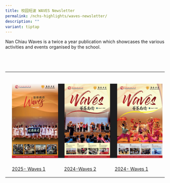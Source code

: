 ```yaml
---
title: 校园短波 WAVES Newsletter
permalink: /nchs-highlights/waves-newsletter/
description: ""
variant: tiptap
---
```

<p>Nan Chiau Waves is a twice a year publication which showcases the various
activities and events organised by the school.</p>
<table style="width: 0px">
<colgroup></colgroup>
<tbody>
<tr></tr>
</tbody>
</table>
<table style="width: 0px">
<colgroup></colgroup>
<tbody>
<tr></tr>
</tbody>
</table>
<table style="width: 0px">
<colgroup></colgroup>
<tbody>
<tr></tr>
</tbody>
</table>
<table style="width: 0px">
<colgroup></colgroup>
<tbody>
<tr></tr>
</tbody>
</table>
<table style="minWidth: 100px">
<colgroup>
<col>
<col>
<col>
<col>
</colgroup>
<tbody>
<tr>
<th rowspan="1" colspan="1">
<p></p>
</th>
<th rowspan="1" colspan="1">
<p></p>
</th>
<th rowspan="1" colspan="1">
<p></p>
</th>
<th rowspan="1" colspan="1">
<p></p>
</th>
</tr>
<tr>
<td rowspan="1" colspan="1">
<p></p>
</td>
<td rowspan="1" colspan="3">
<p></p>
<div class="isomer-image-wrapper">
<img style="width: 100%" height="auto" width="100%" alt="" src="/images/24_to_25_Waves_01.jpg">
</div>
</td>
</tr>
<tr>
<td rowspan="1" colspan="1">
<p></p>
</td>
<td rowspan="1" colspan="1">
<p><a href="https://drive.google.com/file/d/1lwJ100YlvIACQQvoQoDgeLwb8r7ULgOu/view?usp=drive_link" rel="noopener noreferrer nofollow" target="_blank">2025- Waves 1</a>
</p>
</td>
<td rowspan="1" colspan="1">
<p><a href="https://drive.google.com/file/d/1qHSJRFKUoB7urQ9DQLJyPCTqq5Bey8A6/view?usp=drive_link" rel="noopener noreferrer nofollow" target="_blank">2024-Waves 2</a>
</p>
</td>
<td rowspan="1" colspan="1">
<p><a href="https://drive.google.com/file/d/1M_BElQePZj8hPMTlRoR7yPNh0hqpEU8r/view?usp=sharing" rel="noopener noreferrer nofollow" target="_blank">2024- Waves 1</a>
</p>
</td>
</tr>
</tbody>
</table>
<p></p>